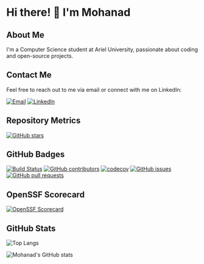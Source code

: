 # Hi there! 👋 I'm Mohanad

## About Me
I'm a Computer Science student at Ariel University, passionate about coding and open-source projects.

## Contact Me
Feel free to reach out to me via email or connect with me on LinkedIn:

[![Email](https://img.icons8.com/color/48/000000/gmail.png)](mailto:mohandsafi@gmail.com)
[![LinkedIn](https://img.icons8.com/color/48/000000/linkedin.png)](https://www.linkedin.com/in/mohanad-sfe-b04855233/)

## Repository Metrics
[![GitHub stars](https://img.shields.io/github/stars/mohanad-sfe/repository?style=social)](https://github.com/mohanad-sfe/repository)

## GitHub Badges
[![Build Status](https://travis-ci.com/mohanad-sfe/repository.svg?branch=main)](https://travis-ci.com/mohanad-sfe/repository)
[![GitHub contributors](https://img.shields.io/github/contributors/mohanad-sfe/repository.svg)](https://github.com/mohanad-sfe/repository/graphs/contributors)
[![codecov](https://codecov.io/gh/mohanad-sfe/repository/branch/main/graph/badge.svg)](https://codecov.io/gh/mohanad-sfe/repository)
[![GitHub issues](https://img.shields.io/github/issues/mohanad-sfe/repository.svg)](https://github.com/mohanad-sfe/repository/issues)
[![GitHub pull requests](https://img.shields.io/github/issues-pr/mohanad-sfe/repository.svg)](https://github.com/mohanad-sfe/repository/pulls)

## OpenSSF Scorecard
[![OpenSSF Scorecard](https://img.shields.io/badge/OpenSSF-Scorecard-informational)](https://openssf.github.io/badging-trial/)

## GitHub Stats
![Top Langs](https://github-readme-stats.vercel.app/api/top-langs/?username=anuraghazra&hide_progress=true)

![Mohanad's GitHub stats](https://github-readme-stats.vercel.app/api?username=mohanad&theme=radical&show_icons=true)
